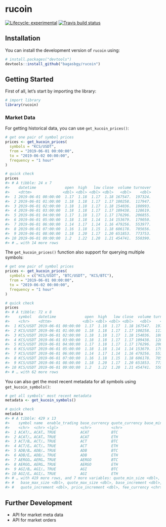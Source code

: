 
# rucoin

<!-- badges: start -->

[![Lifecycle:
experimental](https://img.shields.io/badge/lifecycle-experimental-orange.svg)](https://www.tidyverse.org/lifecycle/#experimental)
[![Travis build
status](https://travis-ci.org/bagasbgy/rucoin.svg?branch=master)](https://travis-ci.org/bagasbgy/rucoin)
<!-- badges: end -->

## Installation

You can install the development version of `rucoin` using:

``` r
# install.packages("devtools")
devtools::install_github("bagasbgy/rucoin")
```

## Getting Started

First of all, let’s start by importing the library:

``` r
# import library
library(rucoin)
```

### Market Data

For getting historical data, you can use `get_kucoin_prices()`:

``` r
# get one pair of symbol prices
prices <- get_kucoin_prices(
  symbols = "KCS/USDT",
  from = "2019-06-01 00:00:00",
  to = "2019-06-02 00:00:00",
  frequency = "1 hour"
)

# quick check
prices
#> # A tibble: 24 x 7
#>    datetime             open  high   low close  volume turnover
#>    <dttm>              <dbl> <dbl> <dbl> <dbl>   <dbl>    <dbl>
#>  1 2019-06-01 00:00:00  1.17  1.18  1.17  1.18 167547.  197324.
#>  2 2019-06-01 01:00:00  1.18  1.18  1.17  1.17 100258.  117947.
#>  3 2019-06-01 02:00:00  1.18  1.18  1.17  1.18 154036.  180993.
#>  4 2019-06-01 03:00:00  1.18  1.18  1.17  1.17 109438.  128619.
#>  5 2019-06-01 04:00:00  1.17  1.18  1.17  1.17 176296.  206855.
#>  6 2019-06-01 05:00:00  1.18  1.18  1.14  1.14 153679.  179050.
#>  7 2019-06-01 06:00:00  1.14  1.17  1.14  1.16 479256.  553977.
#>  8 2019-06-01 07:00:00  1.16  1.18  1.15  1.18 606178.  705656.
#>  9 2019-06-01 08:00:00  1.18  1.20  1.17  1.20 651853.  773753.
#> 10 2019-06-01 09:00:00  1.2   1.22  1.20  1.21 454741.  550390.
#> # … with 14 more rows
```

The `get_kucoin_prices()` function also support for querying multiple
symbols:

``` r
# get one pair of symbol prices
prices <- get_kucoin_prices(
  symbols = c("KCS/USDT", "BTC/USDT", "KCS/BTC"),
  from = "2019-06-01 00:00:00",
  to = "2019-06-02 00:00:00",
  frequency = "1 hour"
)

# quick check
prices
#> # A tibble: 72 x 8
#>    symbol   datetime             open  high   low close  volume turnover
#>    <chr>    <dttm>              <dbl> <dbl> <dbl> <dbl>   <dbl>    <dbl>
#>  1 KCS/USDT 2019-06-01 00:00:00  1.17  1.18  1.17  1.18 167547.  197324.
#>  2 KCS/USDT 2019-06-01 01:00:00  1.18  1.18  1.17  1.17 100258.  117947.
#>  3 KCS/USDT 2019-06-01 02:00:00  1.18  1.18  1.17  1.18 154036.  180993.
#>  4 KCS/USDT 2019-06-01 03:00:00  1.18  1.18  1.17  1.17 109438.  128619.
#>  5 KCS/USDT 2019-06-01 04:00:00  1.17  1.18  1.17  1.17 176296.  206855.
#>  6 KCS/USDT 2019-06-01 05:00:00  1.18  1.18  1.14  1.14 153679.  179050.
#>  7 KCS/USDT 2019-06-01 06:00:00  1.14  1.17  1.14  1.16 479256.  553977.
#>  8 KCS/USDT 2019-06-01 07:00:00  1.16  1.18  1.15  1.18 606178.  705656.
#>  9 KCS/USDT 2019-06-01 08:00:00  1.18  1.20  1.17  1.20 651853.  773753.
#> 10 KCS/USDT 2019-06-01 09:00:00  1.2   1.22  1.20  1.21 454741.  550390.
#> # … with 62 more rows
```

You can also get the most recent metadata for all symbols using
`get_kucoin_symbols()`:

``` r
# get all symbols' most recent metadata
metadata <- get_kucoin_symbols()

# quick check
metadata
#> # A tibble: 429 x 13
#>    symbol name  enable_trading base_currency quote_currency base_min_size
#>    <chr>  <chr> <lgl>          <chr>         <chr>                  <dbl>
#>  1 ACAT/… ACAT… TRUE           ACAT          BTC                    100  
#>  2 ACAT/… ACAT… TRUE           ACAT          ETH                    100  
#>  3 ACT/B… ACT/… TRUE           ACT           BTC                      1  
#>  4 ACT/E… ACT/… TRUE           ACT           ETH                      1  
#>  5 ADB/B… ADB/… TRUE           ADB           BTC                     10  
#>  6 ADB/E… ADB/… TRUE           ADB           ETH                     10  
#>  7 AERGO… AERG… TRUE           AERGO         BTC                      0.1
#>  8 AERGO… AERG… TRUE           AERGO         ETH                      0.1
#>  9 AGI/B… AGI/… TRUE           AGI           BTC                      1  
#> 10 AGI/E… AGI/… TRUE           AGI           ETH                      1  
#> # … with 419 more rows, and 7 more variables: quote_min_size <dbl>,
#> #   base_max_size <dbl>, quote_max_size <dbl>, base_increment <dbl>,
#> #   quote_increment <dbl>, price_increment <dbl>, fee_currency <chr>
```

## Further Development

  - API for market meta data
  - API for market orders
